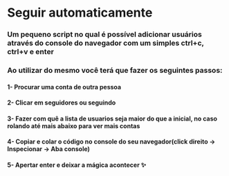 # Seguir automaticamente

### Um pequeno script no qual é possível adicionar usuários através do console do navegador com um simples ctrl+c, ctrl+v e enter

### Ao utilizar do mesmo você terá que fazer os seguintes passos:

#### 1- Procurar uma conta de outra pessoa
#### 2- Clicar em seguidores ou seguindo
#### 3- Fazer com quê a lista de usuarios seja maior do que a inicial, no caso rolando até mais abaixo para ver mais contas
#### 4- Copiar e colar o código no console do seu navegador(click direito -> Inspecionar -> Aba console)
#### 5- Apertar enter e deixar a mágica acontecer ✨


